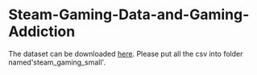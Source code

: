 # Steam-Gaming-Data-and-Gaming-Addiction

The dataset can be downloaded [here](https://workable.com/nr?l=https%3A%2F%2Fstorage.googleapis.com%2Fdatatonic-steam-gaming-challenge%2Fsteam_gaming_small.zip). Please put all the csv into folder named'steam_gaming_small'.

